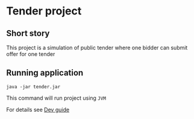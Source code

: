 Tender project
===================

Short story
-----------

This project is a simulation of public tender where one bidder can submit offer for one tender

Running application
-----------

`java -jar tender.jar`

This command will run project using `JVM`

For details see [Dev guide](docs/dev-guide.md)